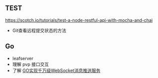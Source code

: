## TEST
https://scotch.io/tutorials/test-a-node-restful-api-with-mocha-and-chai

- Git查看远程提交状态的方法

## Go
- leafserver
- 理解 pvp 接口交互
- 了解 [GO实现千万级WebSocket消息推送服务](https://www.imooc.com/learn/1025)

